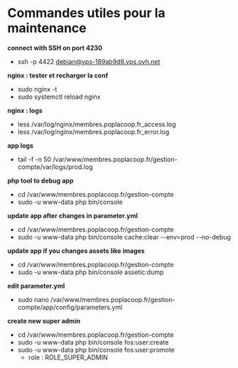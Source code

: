 # Commandes utiles pour la maintenance

**connect with SSH on port 4230**

- ssh -p 4422 debian@vps-189ab9d8.vps.ovh.net

**nginx : tester et recharger la conf**

- sudo nginx -t
- sudo systemctl reload nginx

**nginx : logs**

- less /var/log/nginx/membres.poplacoop.fr_access.log
- less /var/log/nginx/membres.poplacoop.fr_error.log

**app logs**

- tail -f -n 50 /var/www/membres.poplacoop.fr/gestion-compte/var/logs/prod.log

**php tool to debug app**

- cd /var/www/membres.poplacoop.fr/gestion-compte
- sudo -u www-data php bin/console

**update app after changes in parameter.yml**

- cd /var/www/membres.poplacoop.fr/gestion-compte
- sudo -u www-data php bin/console cache:clear --env=prod --no-debug

**update app if you changes assets like images**

- cd /var/www/membres.poplacoop.fr/gestion-compte
- sudo -u www-data php bin/console assetic:dump

**edit parameter.yml**

- sudo nano /var/www/membres.poplacoop.fr/gestion-compte/app/config/parameters.yml

**create new super admin**
- cd /var/www/membres.poplacoop.fr/gestion-compte
- sudo -u www-data php bin/console fos:user:create
- sudo -u www-data php bin/console fos:user:promote
  - role : ROLE_SUPER_ADMIN